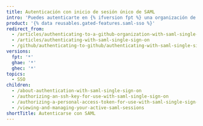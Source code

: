 ```yaml
---
title: Autenticación con inicio de sesión único de SAML
intro: 'Puedes autenticarte en {% ifversion fpt %} una organización de {% data variables.product.product_name %} {% elsif ghae %}{% data variables.product.product_location %} {% endif %}con el inicio de sesión único (SSO) de SAML{% ifversion fpt %} y ver tus sesiones activas{% endif %}.'
product: '{% data reusables.gated-features.saml-sso %}'
redirect_from:
  - /articles/authenticating-to-a-github-organization-with-saml-single-sign-on/
  - /articles/authenticating-with-saml-single-sign-on
  - /github/authenticating-to-github/authenticating-with-saml-single-sign-on/
versions:
  fpt: '*'
  ghae: '*'
  ghec: '*'
topics:
  - SSO
children:
  - /about-authentication-with-saml-single-sign-on
  - /authorizing-an-ssh-key-for-use-with-saml-single-sign-on
  - /authorizing-a-personal-access-token-for-use-with-saml-single-sign-on
  - /viewing-and-managing-your-active-saml-sessions
shortTitle: Autenticarse con SAML
---
```


